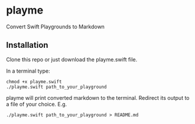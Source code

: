 # playme
Convert Swift Playgrounds to Markdown


## Installation

Clone this repo or just download the playme.swift file.

In a terminal type:

```
chmod +x playme.swift
./playme.swift path_to_your_playground
```

playme will print converted markdown to the terminal. Redirect its output to a file of your choice. E.g.

```
./playme.swift path_to_your_playground > README.md
```
